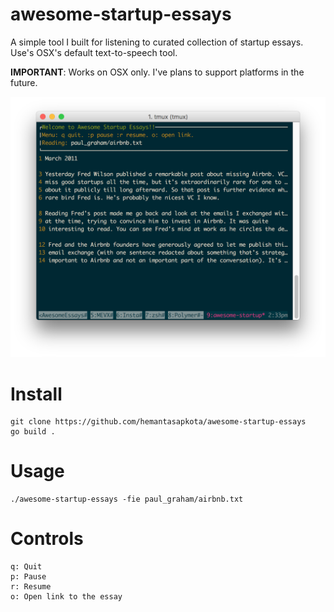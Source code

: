 # awesome-startup-essays

A simple tool I built for listening to curated collection of startup essays. Use's OSX's default text-to-speech tool.

**IMPORTANT**: Works on OSX only. I've plans to support platforms in the future.

![screenshot](ss.png)

# Install

```
git clone https://github.com/hemantasapkota/awesome-startup-essays
go build .
```

# Usage

```
./awesome-startup-essays -fie paul_graham/airbnb.txt
```
# Controls
```
q: Quit
p: Pause
r: Resume
o: Open link to the essay
```
